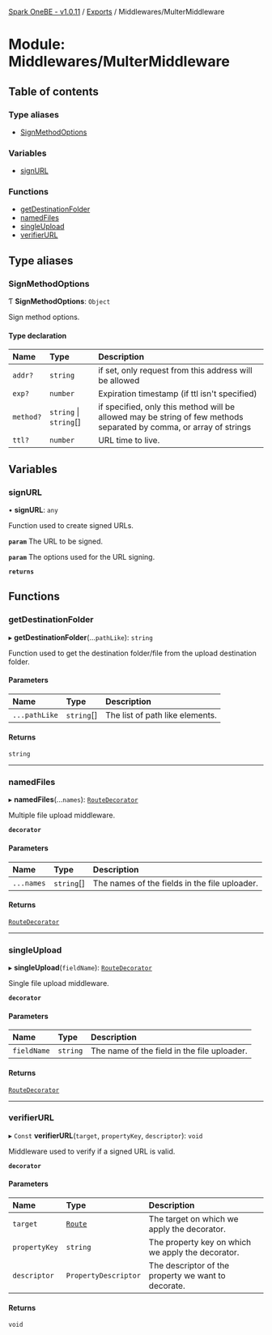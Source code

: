 [Spark OneBE - v1.0.11](../README.md) / [Exports](../modules.md) / Middlewares/MulterMiddleware

# Module: Middlewares/MulterMiddleware

## Table of contents

### Type aliases

- [SignMethodOptions](Middlewares_MulterMiddleware.md#signmethodoptions)

### Variables

- [signURL](Middlewares_MulterMiddleware.md#signurl)

### Functions

- [getDestinationFolder](Middlewares_MulterMiddleware.md#getdestinationfolder)
- [namedFiles](Middlewares_MulterMiddleware.md#namedfiles)
- [singleUpload](Middlewares_MulterMiddleware.md#singleupload)
- [verifierURL](Middlewares_MulterMiddleware.md#verifierurl)

## Type aliases

### SignMethodOptions

Ƭ **SignMethodOptions**: `Object`

Sign method options.

#### Type declaration

| Name | Type | Description |
| :------ | :------ | :------ |
| `addr?` | `string` | if set, only request from this address will be allowed |
| `exp?` | `number` | Expiration timestamp (if ttl isn't specified) |
| `method?` | `string` \| `string`[] | if specified, only this method will be allowed may be string of few methods separated by comma, or array of strings |
| `ttl?` | `number` | URL time to live. |

## Variables

### signURL

• **signURL**: `any`

Function used to create signed URLs.

**`param`** The URL to be signed.

**`param`** The options used for the URL signing.

**`returns`**

## Functions

### getDestinationFolder

▸ **getDestinationFolder**(...`pathLike`): `string`

Function used to get the destination folder/file from the upload destination folder.

#### Parameters

| Name | Type | Description |
| :------ | :------ | :------ |
| `...pathLike` | `string`[] | The list of path like elements. |

#### Returns

`string`

___

### namedFiles

▸ **namedFiles**(...`names`): [`RouteDecorator`](Router_RouteTypes.md#routedecorator)

Multiple file upload middleware.

**`decorator`**

#### Parameters

| Name | Type | Description |
| :------ | :------ | :------ |
| `...names` | `string`[] | The names of the fields in the file uploader. |

#### Returns

[`RouteDecorator`](Router_RouteTypes.md#routedecorator)

___

### singleUpload

▸ **singleUpload**(`fieldName`): [`RouteDecorator`](Router_RouteTypes.md#routedecorator)

Single file upload middleware.

**`decorator`**

#### Parameters

| Name | Type | Description |
| :------ | :------ | :------ |
| `fieldName` | `string` | The name of the field in the file uploader. |

#### Returns

[`RouteDecorator`](Router_RouteTypes.md#routedecorator)

___

### verifierURL

▸ `Const` **verifierURL**(`target`, `propertyKey`, `descriptor`): `void`

Middleware used to verify if a signed URL is valid.

**`decorator`**

#### Parameters

| Name | Type | Description |
| :------ | :------ | :------ |
| `target` | [`Route`](../classes/Router_Route.Route.md) | The target on which we apply the decorator. |
| `propertyKey` | `string` | The property key on which we apply the decorator. |
| `descriptor` | `PropertyDescriptor` | The descriptor of the property we want to decorate. |

#### Returns

`void`

